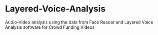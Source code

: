 # Layered-Voice-Analysis
Audio-Video analysis using the data from Face Reader and Layered Voice Analysis software for Crowd Funding Videos
